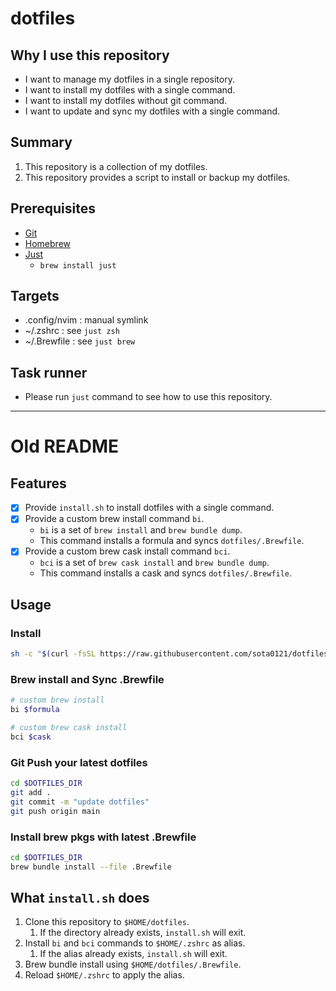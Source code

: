 # dotfiles

## Why I use this repository

- I want to manage my dotfiles in a single repository.
- I want to install my dotfiles with a single command.
- I want to install my dotfiles without git command.
- I want to update and sync my dotfiles with a single command.

## Summary

1. This repository is a collection of my dotfiles.
2. This repository provides a script to install or backup my dotfiles.

## Prerequisites

- [Git](https://git-scm.com)
- [Homebrew](https://brew.sh)
- [Just](https://just.systems/man/en/introduction.html)
  - `brew install just`

## Targets

- .config/nvim : manual symlink
- ~/.zshrc : see `just zsh`
- ~/.Brewfile : see `just brew`

## Task runner

- Please run `just` command to see how to use this repository.

---

# Old README

## Features

- [x] Provide `install.sh` to install dotfiles with a single command.
- [x] Provide a custom brew install command `bi`.
  - `bi` is a set of `brew install` and `brew bundle dump`.
  - This command installs a formula and syncs `dotfiles/.Brewfile`.
- [x] Provide a custom brew cask install command `bci`.
  - `bci` is a set of `brew cask install` and `brew bundle dump`.
  - This command installs a cask and syncs `dotfiles/.Brewfile`.


## Usage

### Install

```bash
sh -c "$(curl -fsSL https://raw.githubusercontent.com/sota0121/dotfiles/main/install.sh)"
```

### Brew install and Sync .Brewfile

```bash
# custom brew install
bi $formula

# custom brew cask install
bci $cask
```

### Git Push your latest dotfiles

```bash
cd $DOTFILES_DIR
git add .
git commit -m "update dotfiles"
git push origin main
```

### Install brew pkgs with latest .Brewfile

```bash
cd $DOTFILES_DIR
brew bundle install --file .Brewfile
```


## What `install.sh` does

1. Clone this repository to `$HOME/dotfiles`.
   1. If the directory already exists, `install.sh` will exit.
2. Install `bi` and `bci` commands to `$HOME/.zshrc` as alias.
   1. If the alias already exists, `install.sh` will exit.
3. Brew bundle install using `$HOME/dotfiles/.Brewfile`.
4. Reload `$HOME/.zshrc` to apply the alias.

